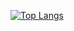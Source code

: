 [![Top Langs](https://github-readme-stats.vercel.app/api/top-langs/?username=cloudtriquetra&layout=pie)](https://github.com/cloudtriquetra/github-readme-stats)
